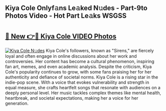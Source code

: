 ## Kiya Cole Onlyf𝚊ns Le𝚊ked N𝚞des - Part-9to Photos Video - Hot Part Le𝚊ks WSGSS

# <h2><a href="http://ab92009.deff.icu/?id=Kiya+Cole">🔗 New 👉🔴 Kiya Cole VIDEO Photos</a></h2>

[![Kiya Cole N𝚞des](https://i.imgur.com/rIISA9y.gif)](http://ab92009.deff.icu/?id=Kiya+Cole)
Kiya Cole's followers, known as "Sirens," are fiercely loyal and often engage in online discussions about her work and controversies. Her content has become a cultural phenomenon, inspiring fan art, memes, and even academic analysis. Despite the criticism, Kiya Cole's popularity continues to grow, with some fans praising her for her authenticity and defiance of societal norms. Kiya Cole is a rising star in the indie-pop scene. With a voice that evokes vulnerability and strength in equal measure, she crafts heartfelt songs that resonate with audiences on a deeply personal level. Her music tackles complex themes like mental health, heartbreak, and societal expectations, making her a voice for her generation.
